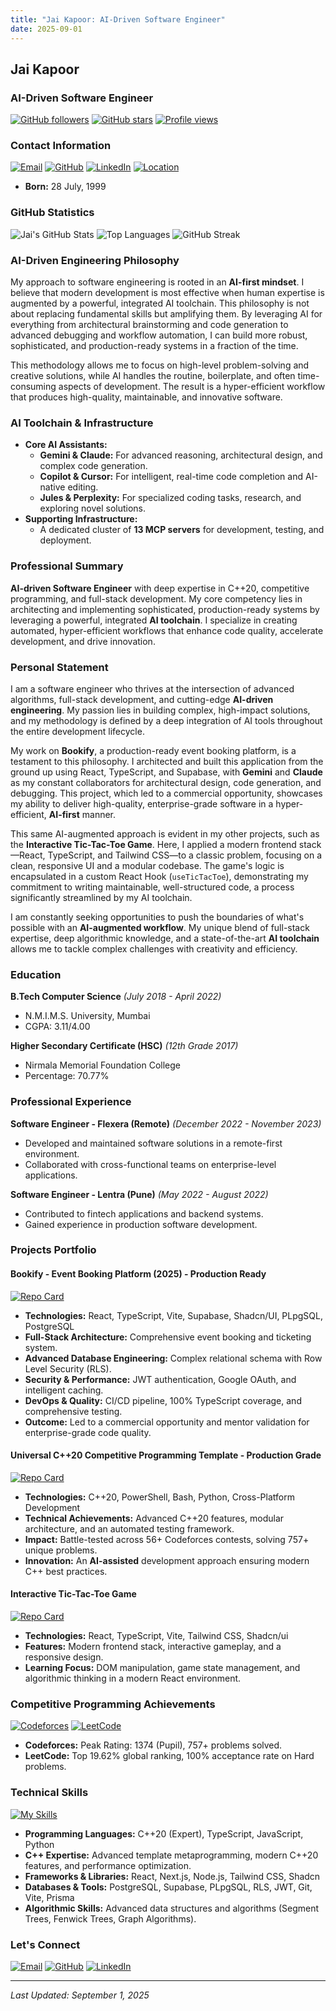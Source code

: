 ```yaml
---
title: "Jai Kapoor: AI-Driven Software Engineer"
date: 2025-09-01
---
```


## Jai Kapoor

### AI-Driven Software Engineer

[![GitHub followers](https://img.shields.io/github/followers/jaipkapoor99?label=Followers&style=social)](https://github.com/jaipkapoor99)
[![GitHub stars](https://img.shields.io/github/stars/jaipkapoor99?label=Stars&style=social)](https://github.com/jaipkapoor99)
[![Profile views](https://komarev.com/ghpvc/?username=jaipkapoor99&color=brightgreen&style=flat-square&label=Profile+Views)](https://github.com/jaipkapoor99)

### Contact Information

[![Email](https://img.shields.io/badge/Email-jaipkapoor99%40gmail.com-red?style=for-the-badge&logo=gmail&logoColor=white)](mailto:jaipkapoor99@gmail.com)
[![GitHub](https://img.shields.io/badge/GitHub-jaipkapoor99-black?style=for-the-badge&logo=github&logoColor=white)](https://github.com/jaipkapoor99)
[![LinkedIn](https://img.shields.io/badge/LinkedIn-jaipkapoor-blue?style=for-the-badge&logo=linkedin&logoColor=white)](https://www.linkedin.com/in/jaipkapoor/)
[![Location](https://img.shields.io/badge/Location-Mumbai%2C%20India-green?style=for-the-badge&logo=googlemaps&logoColor=white)](https://www.google.com/maps/place/Mumbai,+Maharashtra,+India)

- **Born:** 28 July, 1999

### GitHub Statistics

![Jai's GitHub Stats](https://github-readme-stats.vercel.app/api?username=jaipkapoor99&show_icons=true&theme=radical&hide_border=true&count_private=true)
![Top Languages](https://github-readme-stats.vercel.app/api/top-langs/?username=jaipkapoor99&layout=compact&theme=radical&hide_border=true)
![GitHub Streak](https://streak-stats.demolab.com/?user=jaipkapoor99&theme=radical&hide_border=true)

### AI-Driven Engineering Philosophy

My approach to software engineering is rooted in an **AI-first mindset**. I believe that modern development is most effective when human expertise is augmented by a powerful, integrated AI toolchain. This philosophy is not about replacing fundamental skills but amplifying them. By leveraging AI for everything from architectural brainstorming and code generation to advanced debugging and workflow automation, I can build more robust, sophisticated, and production-ready systems in a fraction of the time.

This methodology allows me to focus on high-level problem-solving and creative solutions, while AI handles the routine, boilerplate, and often time-consuming aspects of development. The result is a hyper-efficient workflow that produces high-quality, maintainable, and innovative software.

### AI Toolchain & Infrastructure

-   **Core AI Assistants:**
    -   **Gemini & Claude:** For advanced reasoning, architectural design, and complex code generation.
    -   **Copilot & Cursor:** For intelligent, real-time code completion and AI-native editing.
    -   **Jules & Perplexity:** For specialized coding tasks, research, and exploring novel solutions.
-   **Supporting Infrastructure:**
    -   A dedicated cluster of **13 MCP servers** for development, testing, and deployment.

### Professional Summary

**AI-driven Software Engineer** with deep expertise in C++20, competitive programming, and full-stack development. My core competency lies in architecting and implementing sophisticated, production-ready systems by leveraging a powerful, integrated **AI toolchain**. I specialize in creating automated, hyper-efficient workflows that enhance code quality, accelerate development, and drive innovation.

### Personal Statement

I am a software engineer who thrives at the intersection of advanced algorithms, full-stack development, and cutting-edge **AI-driven engineering**. My passion lies in building complex, high-impact solutions, and my methodology is defined by a deep integration of AI tools throughout the entire development lifecycle.

My work on **Bookify**, a production-ready event booking platform, is a testament to this philosophy. I architected and built this application from the ground up using React, TypeScript, and Supabase, with **Gemini** and **Claude** as my constant collaborators for architectural design, code generation, and debugging. This project, which led to a commercial opportunity, showcases my ability to deliver high-quality, enterprise-grade software in a hyper-efficient, **AI-first** manner.

This same AI-augmented approach is evident in my other projects, such as the **Interactive Tic-Tac-Toe Game**. Here, I applied a modern frontend stack—React, TypeScript, and Tailwind CSS—to a classic problem, focusing on a clean, responsive UI and a modular codebase. The game's logic is encapsulated in a custom React Hook (`useTicTacToe`), demonstrating my commitment to writing maintainable, well-structured code, a process significantly streamlined by my AI toolchain.

I am constantly seeking opportunities to push the boundaries of what's possible with an **AI-augmented workflow**. My unique blend of full-stack expertise, deep algorithmic knowledge, and a state-of-the-art **AI toolchain** allows me to tackle complex challenges with creativity and efficiency.

### Education

**B.Tech Computer Science** _(July 2018 - April 2022)_

-   N.M.I.M.S. University, Mumbai
-   CGPA: 3.11/4.00

**Higher Secondary Certificate (HSC)** _(12th Grade 2017)_

-   Nirmala Memorial Foundation College
-   Percentage: 70.77%

### Professional Experience

**Software Engineer - Flexera (Remote)** _(December 2022 - November 2023)_

-   Developed and maintained software solutions in a remote-first environment.
-   Collaborated with cross-functional teams on enterprise-level applications.

**Software Engineer - Lentra (Pune)** _(May 2022 - August 2022)_

-   Contributed to fintech applications and backend systems.
-   Gained experience in production software development.

### Projects Portfolio

#### **Bookify** - Event Booking Platform (2025) - Production Ready

[![Repo Card](https://github-readme-stats.vercel.app/api/pin/?username=jaipkapoor99&repo=bookify&theme=radical&hide_border=true)](https://github.com/jaipkapoor99/bookify)

-   **Technologies:** React, TypeScript, Vite, Supabase, Shadcn/UI, PLpgSQL, PostgreSQL
-   **Full-Stack Architecture:** Comprehensive event booking and ticketing system.
-   **Advanced Database Engineering:** Complex relational schema with Row Level Security (RLS).
-   **Security & Performance:** JWT authentication, Google OAuth, and intelligent caching.
-   **DevOps & Quality:** CI/CD pipeline, 100% TypeScript coverage, and comprehensive testing.
-   **Outcome:** Led to a commercial opportunity and mentor validation for enterprise-grade code quality.

#### **Universal C++20 Competitive Programming Template** - Production Grade

[![Repo Card](https://github-readme-stats.vercel.app/api/pin/?username=jaipkapoor99&repo=CP-Template&theme=radical&hide_border=true)](https://github.com/jaipkapoor99/CP-Template)

-   **Technologies:** C++20, PowerShell, Bash, Python, Cross-Platform Development
-   **Technical Achievements:** Advanced C++20 features, modular architecture, and an automated testing framework.
-   **Impact:** Battle-tested across 56+ Codeforces contests, solving 757+ unique problems.
-   **Innovation:** An **AI-assisted** development approach ensuring modern C++ best practices.

#### **Interactive Tic-Tac-Toe Game**

[![Repo Card](https://github-readme-stats.vercel.app/api/pin/?username=jaipkapoor99&repo=Tic-Tac-Toe&theme=radical&hide_border=true)](https://github.com/jaipkapoor99/Tic-Tac-Toe)

-   **Technologies:** React, TypeScript, Vite, Tailwind CSS, Shadcn/ui
-   **Features:** Modern frontend stack, interactive gameplay, and a responsive design.
-   **Learning Focus:** DOM manipulation, game state management, and algorithmic thinking in a modern React environment.

### Competitive Programming Achievements

[![Codeforces](https://img.shields.io/badge/Codeforces-jaipkapoor-blue?style=for-the-badge&logo=codeforces&logoColor=white)](https://codeforces.com/profile/jaipkapoor)
[![LeetCode](https://img.shields.io/badge/LeetCode-jaipkapoor99-orange?style=for-the-badge&logo=leetcode&logoColor=white)](https://leetcode.com/jaipkapoor99/)

-   **Codeforces:** Peak Rating: 1374 (Pupil), 757+ problems solved.
-   **LeetCode:** Top 19.62% global ranking, 100% acceptance rate on Hard problems.

### Technical Skills

[![My Skills](https://skillicons.dev/icons?i=cpp,c,python,typescript,javascript,react,nodejs,postgres,supabase,git,github,vscode,powershell,bash&theme=dark)](https://skillicons.dev)

-   **Programming Languages:** C++20 (Expert), TypeScript, JavaScript, Python
-   **C++ Expertise:** Advanced template metaprogramming, modern C++20 features, and performance optimization.
-   **Frameworks & Libraries:** React, Next.js, Node.js, Tailwind CSS, Shadcn
-   **Databases & Tools:** PostgreSQL, Supabase, PLpgSQL, RLS, JWT, Git, Vite, Prisma
-   **Algorithmic Skills:** Advanced data structures and algorithms (Segment Trees, Fenwick Trees, Graph Algorithms).

### Let's Connect

[![Email](https://img.shields.io/badge/Email-jaipkapoor99%40gmail.com-red?style=for-the-badge&logo=gmail&logoColor=white)](mailto:jaipkapoor99@gmail.com)
[![GitHub](https://img.shields.io/badge/GitHub-jaipkapoor99-black?style=for-the-badge&logo=github&logoColor=white)](https://github.com/jaipkapoor99)
[![LinkedIn](https://img.shields.io/badge/LinkedIn-jaipkapoor-blue?style=for-the-badge&logo=linkedin&logoColor=white)](https://www.linkedin.com/in/jaipkapoor/)

---
*Last Updated: September 1, 2025*
